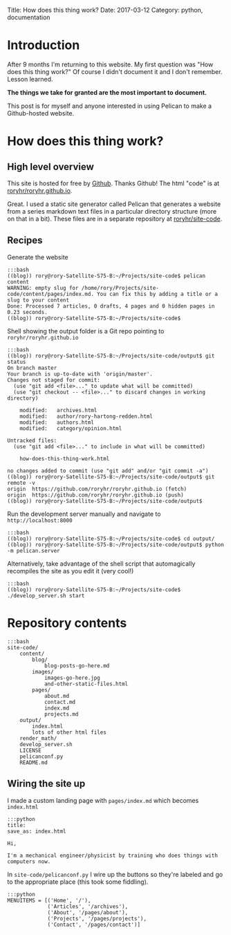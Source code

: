 Title:  How does this thing work?
Date:   2017-03-12
Category: python, documentation

# Introduction

After 9 months I'm returning to this website. My first question was "How does this thing work?" 
Of course I didn't document it and I don't remember. Lesson learned. 

**The things we take for granted are the most important to document.** 


This post is for myself and anyone interested in using Pelican to make a Github-hosted website.


# How does this thing work? 

## High level overview

This site is hosted for free by [Github](https://github.com/). Thanks Github! The html "code" is at [roryhr/roryhr.github.io](https://github.com/roryhr/roryhr.github.io).

Great. I used a static site generator called Pelican that generates a website from a series markdown text files in a particular directory structure (more on that in a bit).
These files are in a separate repository at
[roryhr/site-code](https://github.com/roryhr/site-code).

## Recipes

Generate the website

	:::bash
	((blog)) rory@rory-Satellite-S75-B:~/Projects/site-code$ pelican content
	WARNING: empty slug for /home/rory/Projects/site-code/content/pages/index.md. You can fix this by adding a title or a slug to your content
	Done: Processed 7 articles, 0 drafts, 4 pages and 0 hidden pages in 0.23 seconds.
	((blog)) rory@rory-Satellite-S75-B:~/Projects/site-code$ 



Shell showing the output folder is a Git repo pointing to `roryhr/roryhr.github.io`

	:::bash
	((blog)) rory@rory-Satellite-S75-B:~/Projects/site-code/output$ git status
	On branch master
	Your branch is up-to-date with 'origin/master'.
	Changes not staged for commit:
	  (use "git add <file>..." to update what will be committed)
	  (use "git checkout -- <file>..." to discard changes in working directory)

		modified:   archives.html
		modified:   author/rory-hartong-redden.html
		modified:   authors.html
		modified:   category/opinion.html

	Untracked files:
	  (use "git add <file>..." to include in what will be committed)

		how-does-this-thing-work.html

	no changes added to commit (use "git add" and/or "git commit -a")
	((blog)) rory@rory-Satellite-S75-B:~/Projects/site-code/output$ git remote -v
	origin	https://github.com/roryhr/roryhr.github.io (fetch)
	origin	https://github.com/roryhr/roryhr.github.io (push)
	((blog)) rory@rory-Satellite-S75-B:~/Projects/site-code/output$ 

Run the development server manually and navigate to `http://localhost:8000`

	:::bash
	((blog)) rory@rory-Satellite-S75-B:~/Projects/site-code$ cd output/
	((blog)) rory@rory-Satellite-S75-B:~/Projects/site-code/output$ python -m pelican.server

Alternatively, take advantage of the shell script that automagically recompiles the site as you edit it (very cool!)

	:::bash
	((blog)) rory@rory-Satellite-S75-B:~/Projects/site-code$ ./develop_server.sh start

# Repository contents


	:::bash
	site-code/
		content/
			blog/
				blog-posts-go-here.md
			images/
				images-go-here.jpg
				and-other-static-files.html
			pages/
				about.md
				contact.md
				index.md
				projects.md
		output/
			index.html 
			lots of other html files
		render_math/
		develop_server.sh  
		LICENSE 
		pelicanconf.py  
		README.md

## Wiring the site up

I made a custom landing page with `pages/index.md` which becomes `index.html`

	:::python
	title:
	save_as: index.html

	Hi,

	I'm a mechanical engineer/physicist by training who does things with computers now.

In `site-code/pelicanconf.py` I wire up the buttons so they're labeled and go to the appropriate place (this took some fiddling).

	:::python
	MENUITEMS = [('Home', '/'),
	             ('Articles', '/archives'),
	             ('About', '/pages/about'),
	             ('Projects', '/pages/projects'),
	             ('Contact', '/pages/contact')]

